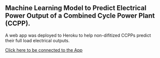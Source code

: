 ## Machine Learning Model to Predict Electrical Power Output of a Combined Cycle Power Plant (CCPP).

A web app was deployed to Heroku to help non-difitized CCPPs predict their full load electrical outputs.

[Click here to be connected to the App](https://power2020.herokuapp.com)
